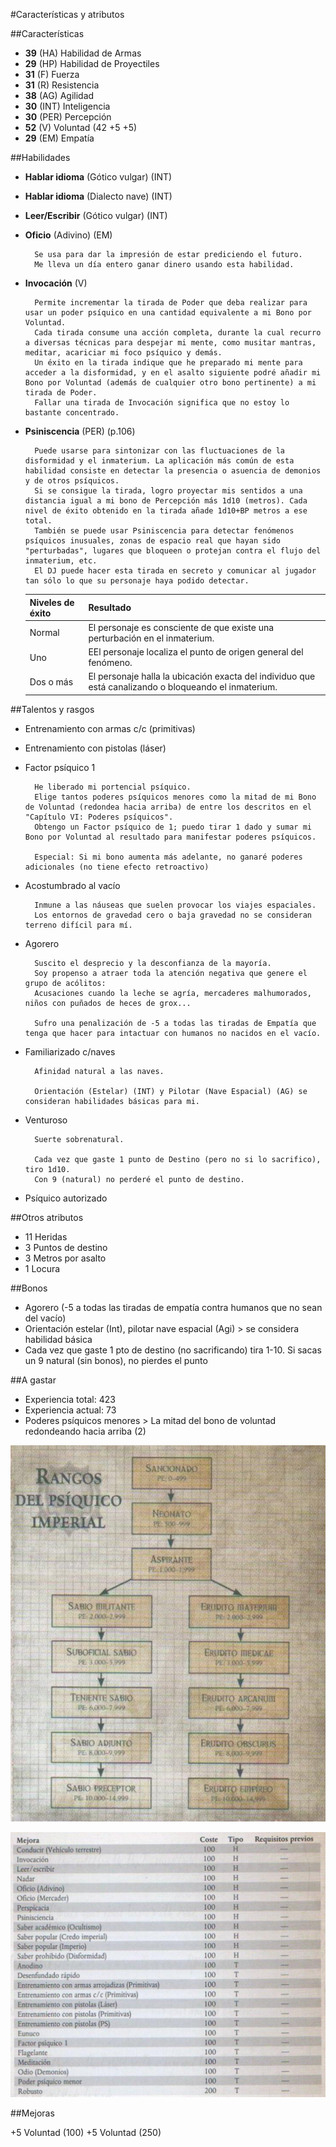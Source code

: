 #Características y atributos

##Características

- **39** (HA) Habilidad de Armas
- **29** (HP) Habilidad de Proyectiles
- **31** (F) Fuerza
- **31** (R) Resistencia
- **38** (AG) Agilidad
- **30** (INT) Inteligencia
- **30** (PER) Percepción
- **52** (V) Voluntad (42 +5 +5)
- **29** (EM) Empatía

##Habilidades

- **Hablar idioma** (Gótico vulgar) (INT)
- **Hablar idioma** (Dialecto nave) (INT)
- **Leer/Escribir** (Gótico vulgar) (INT)
- **Oficio** (Adivino) (EM)

		Se usa para dar la impresión de estar prediciendo el futuro.
		Me lleva un día entero ganar dinero usando esta habilidad.
	
- **Invocación** (V)

		Permite incrementar la tirada de Poder que deba realizar para usar un poder psíquico en una cantidad equivalente a mi Bono por Voluntad.
		Cada tirada consume una acción completa, durante la cual recurro a diversas técnicas para despejar mi mente, como musitar mantras, meditar, acariciar mi foco psíquico y demás.
		Un éxito en la tirada indique que he preparado mi mente para acceder a la disformidad, y en el asalto siguiente podré añadir mi Bono por Voluntad (además de cualquier otro bono pertinente) a mi tirada de Poder.
		Fallar una tirada de Invocación significa que no estoy lo bastante concentrado.
	
- **Psiniscencia** (PER) (p.106)

		Puede usarse para sintonizar con las fluctuaciones de la disformidad y el inmaterium. La aplicación más común de esta habilidad consiste en detectar la presencia o asuencia de demonios y de otros psíquicos.
		Si se consigue la tirada, logro proyectar mis sentidos a una distancia igual a mi bono de Percepción más 1d10 (metros). Cada nivel de éxito obtenido en la tirada añade 1d10+BP metros a ese total.
		También se puede usar Psiniscencia para detectar fenómenos psíquicos inusuales, zonas de espacio real que hayan sido "perturbadas", lugares que bloqueen o protejan contra el flujo del inmaterium, etc.
		El DJ puede hacer esta tirada en secreto y comunicar al jugador tan sólo lo que su personaje haya podido detectar.
	
	
	Niveles de éxito|Resultado
	---|---
	Normal|El personaje es consciente de que existe una perturbación en el inmaterium.
	Uno|EEl personaje localiza el punto de origen general del fenómeno.
	Dos o más|El personaje halla la ubicación exacta del individuo que está canalizando o bloqueando el inmaterium.
	

##Talentos y rasgos

- Entrenamiento con armas c/c (primitivas)
- Entrenamiento con pistolas (láser)
- Factor psíquico 1

		He liberado mi portencial psíquico.
		Elige tantos poderes psíquicos menores como la mitad de mi Bono de Voluntad (redondea hacia arriba) de entre los descritos en el "Capítulo VI: Poderes psíquicos".
		Obtengo un Factor psíquico de 1; puedo tirar 1 dado y sumar mi Bono por Voluntad al resultado para manifestar poderes psíquicos.
		
		Especial: Si mi bono aumenta más adelante, no ganaré poderes adicionales (no tiene efecto retroactivo)
		
- Acostumbrado al vacío
	
		Inmune a las náuseas que suelen provocar los viajes espaciales.
		Los entornos de gravedad cero o baja gravedad no se consideran terreno difícil para mí.
		
- Agorero

		Suscito el desprecio y la desconfianza de la mayoría.
		Soy propenso a atraer toda la atención negativa que genere el grupo de acólitos:
		Acusaciones cuando la leche se agría, mercaderes malhumorados, niños con puñados de heces de grox...
		
		Sufro una penalización de -5 a todas las tiradas de Empatía que tenga que hacer para intactuar con humanos no nacidos en el vacío.
		
- Familiarizado c/naves

		Afinidad natural a las naves.
		
		Orientación (Estelar) (INT) y Pilotar (Nave Espacial) (AG) se consideran habilidades básicas para mi.
		
- Venturoso

		Suerte sobrenatural.
		
		Cada vez que gaste 1 punto de Destino (pero no si lo sacrifico), tiro 1d10.
		Con 9 (natural) no perderé el punto de destino.
		
- Psíquico autorizado

##Otros atributos

- 11 Heridas
- 3 Puntos de destino
- 3 Metros por asalto
- 1 Locura

##Bonos

- Agorero (-5 a todas las tiradas de empatía contra humanos que no sean del vacío)
- Orientación estelar (Int), pilotar nave espacial (Agi) > se considera habilidad básica
- Cada vez que gaste 1 pto de destino (no sacrificando) tira 1-10. Si sacas un 9 natural (sin bonos), no pierdes el punto

##A gastar

- Experiencia total: 423
- Experiencia actual: 73
- Poderes psíquicos menores > La mitad del bono de voluntad redondeando hacia arriba (2)

![](../Img/Rangos.png)

![](../Img/MejorasSancionado.png)

##Mejoras

+5 Voluntad (100)
+5 Voluntad (250)
